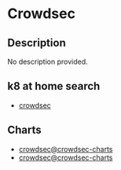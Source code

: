 # Crowdsec

## Description

No description provided.

## k8 at home search

- [crowdsec](https://nanne.dev/k8s-at-home-search/#/crowdsec)

## Charts

- [crowdsec@crowdsec-charts](https://crowdsecurity.github.io/helm-charts/)
- [crowdsec@crowdsec-charts](https://dfroberg.github.io/helm-charts/)
